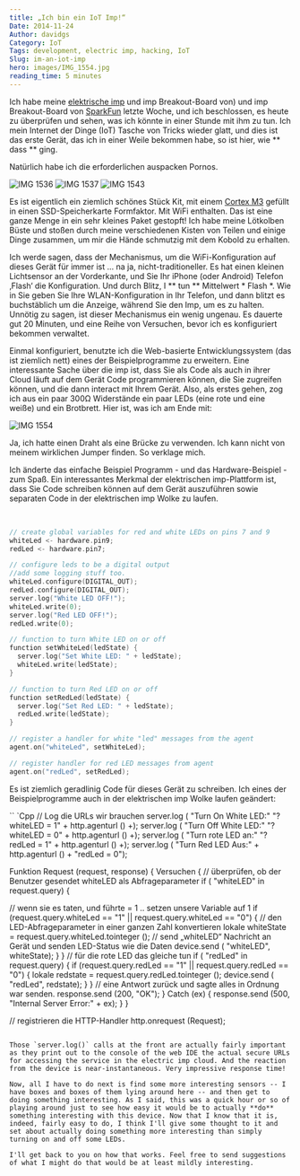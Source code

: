 ```yaml
---
title: „Ich bin ein IoT Imp!“
Date: 2014-11-24
Author: davidgs
Category: IoT
Tags: development, electric imp, hacking, IoT
Slug: im-an-iot-imp
hero: images/IMG_1554.jpg
reading_time: 5 minutes
---
```


Ich habe meine [elektrische imp](http://electricimp.com/) und imp Breakout-Board von) und imp Breakout-Board von [SparkFun](http://www.sparkfun.com) letzte Woche, und ich beschlossen, es heute zu überprüfen und sehen, was ich könnte in einer Stunde mit ihm zu tun. Ich mein Internet der Dinge (IoT) Tasche von Tricks wieder glatt, und dies ist das erste Gerät, das ich in einer Weile bekommen habe, so ist hier, wie ** dass ** ging.

Natürlich habe ich die erforderlichen auspacken Pornos.

![IMG 1536](/posts/category/iot/iot-hardware/images/IMG_1536.jpg)
![IMG 1537](/posts/category/iot/iot-hardware/images/IMG_1537.jpg)
![IMG 1543](/posts/category/iot/iot-hardware/images/IMG_1543.jpg)

Es ist eigentlich ein ziemlich schönes Stück Kit, mit einem [Cortex M3](http://www.arm.com/products/processors/cortex-m/cortex-m3.php) gefüllt in einen SSD-Speicherkarte Formfaktor. Mit WiFi enthalten. Das ist eine ganze Menge in ein sehr kleines Paket gestopft! Ich habe meine Lötkolben Büste und stoßen durch meine verschiedenen Kisten von Teilen und einige Dinge zusammen, um mir die Hände schmutzig mit dem Kobold zu erhalten.

Ich werde sagen, dass der Mechanismus, um die WiFi-Konfiguration auf dieses Gerät für immer ist ... na ja, nicht-traditioneller. Es hat einen kleinen Lichtsensor an der Vorderkante, und Sie Ihr iPhone (oder Android) Telefon ‚Flash‘ die Konfiguration. Und durch Blitz, I ** tun ** Mittelwert * Flash *. Wie in Sie geben Sie Ihre WLAN-Konfiguration in Ihr Telefon, und dann blitzt es buchstäblich um die Anzeige, während Sie den Imp, um es zu halten. Unnötig zu sagen, ist dieser Mechanismus ein wenig ungenau. Es dauerte gut 20 Minuten, und eine Reihe von Versuchen, bevor ich es konfiguriert bekommen verwaltet.

Einmal konfiguriert, benutzte ich die Web-basierte Entwicklungssystem (das ist ziemlich nett) eines der Beispielprogramme zu erweitern. Eine interessante Sache über die imp ist, dass Sie als Code als auch in ihrer Cloud läuft auf dem Gerät Code programmieren können, die Sie zugreifen können, und die dann interact mit Ihrem Gerät. Also, als erstes gehen, zog ich aus ein paar 300Ω Widerstände ein paar LEDs (eine rote und eine weiße) und ein Brotbrett. Hier ist, was ich am Ende mit:

![IMG 1554](/posts/category/iot/iot-hardware/images/IMG_1554.jpg)

Ja, ich hatte einen Draht als eine Brücke zu verwenden. Ich kann nicht von meinem wirklichen Jumper finden. So verklage mich.

Ich änderte das einfache Beispiel Programm - und das Hardware-Beispiel - zum Spaß. Ein interessantes Merkmal der elektrischen imp-Plattform ist, dass Sie Code schreiben können auf dem Gerät auszuführen sowie separaten Code in der elektrischen imp Wolke zu laufen.

 
```cpp
// create global variables for red and white LEDs on pins 7 and 9
whiteLed <- hardware.pin9;
redLed <- hardware.pin7;

// configure leds to be a digital output
//add some logging stuff too.
whiteLed.configure(DIGITAL_OUT);
redLed.configure(DIGITAL_OUT);
server.log("White LED OFF!");
whiteLed.write(0);
server.log("Red LED OFF!");
redLed.write(0);

// function to turn White LED on or off
function setWhiteLed(ledState) {
  server.log("Set White LED: " + ledState);
  whiteLed.write(ledState);
}

// function to turn Red LED on or off
function setRedLed(ledState) {
  server.log("Set Red LED: " + ledState);
  redLed.write(ledState);
}

// register a handler for white "led" messages from the agent
agent.on("whiteLed", setWhiteLed);

// register handler for red LED messages from agent
agent.on("redLed", setRedLed);
```

Es ist ziemlich geradlinig Code für dieses Gerät zu schreiben. Ich eines der Beispielprogramme auch in der elektrischen imp Wolke laufen geändert:

`` `Cpp
// Log die URLs wir brauchen
server.log ( "Turn On White LED:" "? whiteLED = 1" + http.agenturl () +);
server.log ( "Turn Off White LED:" "? whiteLED = 0" + http.agenturl () +);
server.log ( "Turn rote LED an:" "? redLed = 1" + http.agenturl () +);
server.log ( "Turn Red LED Aus:" + http.agenturl () + "redLed = 0");

Funktion Request (request, response) {
Versuchen {
// überprüfen, ob der Benutzer gesendet whiteLED als Abfrageparameter
if ( "whiteLED" in request.query) {

// wenn sie es taten, und führte = 1 .. setzen unsere Variable auf 1
if (request.query.whiteLed == "1" || request.query.whiteLed == "0") {
// den LED-Abfrageparameter in einer ganzen Zahl konvertieren
lokale whiteState = request.query.whiteLed.tointeger ();
// send „whiteLED“ Nachricht an Gerät und senden LED-Status wie die Daten
device.send ( "whiteLED", whiteState);
}
}
// für die rote LED das gleiche tun
if ( "redLed" in request.query) {
if (request.query.redLed == "1" || request.query.redLed == "0") {
lokale redstate = request.query.redLed.tointeger ();
device.send ( "redLed", redstate);
}
}
// eine Antwort zurück und sagte alles in Ordnung war senden.
response.send (200, "OK");
} Catch (ex) {
response.send (500, "Internal Server Error:" + ex);
}
}

// registrieren die HTTP-Handler
http.onrequest (Request);
```

Those `server.log()` calls at the front are actually fairly important as they print out to the console of the web IDE the actual secure URLs for accessing the service in the electric imp cloud. And the reaction from the device is near-instantaneous. Very impressive response time!

Now, all I have to do next is find some more interesting sensors -- I have boxes and boxes of them lying around here -- and then get to doing something interesting. As I said, this was a quick hour or so of playing around just to see how easy it would be to actually **do** something interesting with this device. Now that I know that it is, indeed, fairly easy to do, I think I'll give some thought to it and set about actually doing something more interesting than simply turning on and off some LEDs.

I'll get back to you on how that works. Feel free to send suggestions of what I might do that would be at least mildly interesting.

